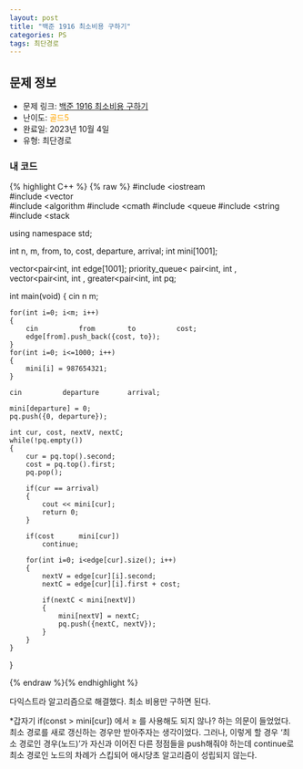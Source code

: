 ```yaml
---
layout: post
title: "백준 1916 최소비용 구하기"
categories: PS
tags: 최단경로
---
```


## 문제 정보
- 문제 링크: [백준 1916 최소비용 구하기](https://www.acmicpc.net/problem/1916)
- 난이도: <span style="color:#FFA500">골드5</span>
- 완료일: 2023년 10월 4일
- 유형: 최단경로

### 내 코드

{% highlight C++ %} {% raw %}
#include <iostream	
#include <vector	
#include <algorithm	
#include <cmath	
#include <queue	
#include <string	
#include <stack	

using namespace std;

int n, m, from, to, cost, departure, arrival;
int mini[1001];

vector<pair<int, int		 edge[1001];
priority_queue< pair<int, int	, vector<pair<int, int		, greater<pair<int, int		 	 pq;

int main(void)
{
	cin 		 n 		 m;	
	
	for(int i=0; i<m; i++)
	{
		cin 		 from 		 to 		 cost;
		edge[from].push_back({cost, to});
	}
	for(int i=0; i<=1000; i++)
	{
		mini[i] = 987654321;
	}
	
	cin 		 departure 		 arrival;
	
	mini[departure] = 0;
	pq.push({0, departure});
	
	int cur, cost, nextV, nextC;
	while(!pq.empty())
	{
		cur = pq.top().second;
		cost = pq.top().first;
		pq.pop();
		
		if(cur == arrival)
		{
			cout << mini[cur];
			return 0;
		}		
		
		if(cost 	 mini[cur])
			continue;
		
		for(int i=0; i<edge[cur].size(); i++)
		{
			nextV = edge[cur][i].second;
			nextC = edge[cur][i].first + cost;
			
			if(nextC < mini[nextV])
			{
				mini[nextV] = nextC;
				pq.push({nextC, nextV});
			}
		}
	}
}

{% endraw %}{% endhighlight %}

다익스트라 알고리즘으로 해결했다. 최소 비용만 구하면 된다.

*갑자기 if(const > mini[cur]) 에서 ≥ 를 사용해도 되지 않나? 하는 의문이 들었었다. 최소 경로를 새로 갱신하는 경우만 받아주자는 생각이었다. 그러나, 이렇게 할 경우 ‘최소 경로인 경우(노드)’가 자신과 이어진 다른 정점들을 push해줘야 하는데 continue로 최소 경로인 노드의 차례가 스킵되어 애시당초 알고리즘이 성립되지 않는다.
